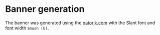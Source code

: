 # Banner generation

The banner was generated using the [patorjk.com](http://patorjk.com/software/taag/#p=display&h=3&f=Slant&t=Stargate%20%20Docs%20%20API) with the Slant font and font width `Smush (U)`.